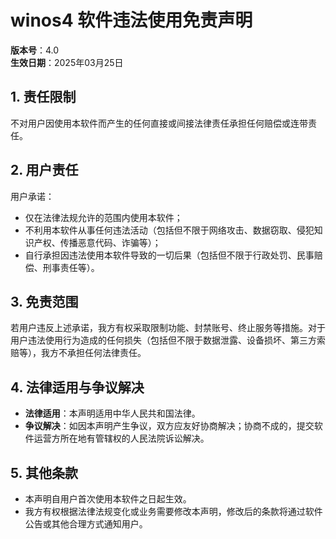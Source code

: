 # **winos4 软件违法使用免责声明**  
**版本号**：4.0  
**生效日期**：2025年03月25日  


## **1. 责任限制**  
不对用户因使用本软件而产生的任何直接或间接法律责任承担任何赔偿或连带责任。


## **2. 用户责任**  
用户承诺：  
- 仅在法律法规允许的范围内使用本软件；  
- 不利用本软件从事任何违法活动（包括但不限于网络攻击、数据窃取、侵犯知识产权、传播恶意代码、诈骗等）；  
- 自行承担因违法使用本软件导致的一切后果（包括但不限于行政处罚、民事赔偿、刑事责任等）。


## **3. 免责范围**  
若用户违反上述承诺，我方有权采取限制功能、封禁账号、终止服务等措施。对于用户违法使用行为造成的任何损失（包括但不限于数据泄露、设备损坏、第三方索赔等），我方不承担任何法律责任。


## **4. 法律适用与争议解决**  
- **法律适用**：本声明适用中华人民共和国法律。  
- **争议解决**：如因本声明产生争议，双方应友好协商解决；协商不成的，提交软件运营方所在地有管辖权的人民法院诉讼解决。


## **5. 其他条款**  
- 本声明自用户首次使用本软件之日起生效。  
- 我方有权根据法律法规变化或业务需要修改本声明，修改后的条款将通过软件公告或其他合理方式通知用户。  
